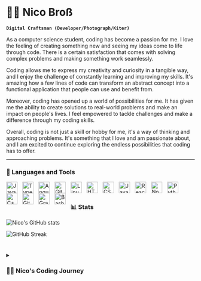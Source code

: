 # 🏄‍♂️ Nico Broß

**`Digital Craftsman (Developer/Photograph/Kiter)`**

As a computer science student, coding has become a passion for me. I love the feeling of creating something new and seeing my ideas come to life through code. There is a certain satisfaction that comes with solving complex problems and making something work seamlessly.

Coding allows me to express my creativity and curiosity in a tangible way, and I enjoy the challenge of constantly learning and improving my skills. It's amazing how a few lines of code can transform an abstract concept into a functional application that people can use and benefit from.

Moreover, coding has opened up a world of possibilities for me. It has given me the ability to create solutions to real-world problems and make an impact on people's lives. I feel empowered to tackle challenges and make a difference through my coding skills.

Overall, coding is not just a skill or hobby for me, it's a way of thinking and approaching problems. It's something that I love and am passionate about, and I am excited to continue exploring the endless possibilities that coding has to offer.

---

### 🧰 Languages and Tools

<img align="left" alt="Java" width="30px" style="padding-right:10px;" src="https://cdn.jsdelivr.net/gh/devicons/devicon/icons/java/java-original.svg"/>
<img align="left" alt="TypeScript" width="30px" style="padding-right:10px;" src="https://cdn.jsdelivr.net/gh/devicons/devicon/icons/typescript/typescript-plain.svg" />
<img align="left" alt="Angular" width="30px" style="padding-right:10px;" src="https://cdn.jsdelivr.net/gh/devicons/devicon/icons/angularjs/angularjs-plain.svg" />
<img align="left" alt="Git" width="30px" style="padding-right:10px;" src="https://cdn.jsdelivr.net/gh/devicons/devicon/icons/git/git-original.svg" />
<img align="left" alt="Linux" width="30px" style="padding-right:10px;" src="https://cdn.jsdelivr.net/gh/devicons/devicon/icons/linux/linux-original.svg" />
<img align="left" alt="HTML" width="30px" style="padding-right:10px;" src="https://cdn.jsdelivr.net/gh/devicons/devicon/icons/html5/html5-plain.svg" />
<img align="left" alt="CSS" width="30px" style="padding-right:10px;" src="https://cdn.jsdelivr.net/gh/devicons/devicon/icons/css3/css3-plain.svg" />
<img align="left" alt="JavaScript" width="30px" style="padding-right:10px;" src="https://cdn.jsdelivr.net/gh/devicons/devicon/icons/javascript/javascript-plain.svg" />
<img align="left" alt="React" width="30px" style="padding-right:10px;" src="https://cdn.jsdelivr.net/gh/devicons/devicon/icons/react/react-original.svg" />
<img align="left" alt="NodeJS" width="30px" style="padding-right:10px;" src="https://cdn.jsdelivr.net/gh/devicons/devicon/icons/nodejs/nodejs-original.svg" />
<img align="left" alt="Python" width="30px" style="padding-right:10px;" src="https://cdn.jsdelivr.net/gh/devicons/devicon/icons/python/python-plain.svg" />
<img align="left" alt="C++" width="30px" style="padding-right:10px;" src="https://cdn.jsdelivr.net/gh/devicons/devicon/icons/cplusplus/cplusplus-line.svg" />
<img align="left" alt="GitHub" width="30px" style="padding-right:10px;" src="https://cdn.jsdelivr.net/gh/devicons/devicon/icons/github/github-original.svg" />
<img align="left" alt="Gradle" width="30px" style="padding-right:10px;" src="https://cdn.jsdelivr.net/gh/devicons/devicon/icons/gradle/gradle-plain.svg" />
<img align="left" alt="Bash" width="30px" style="padding-right:10px;" src="https://cdn.jsdelivr.net/gh/devicons/devicon/icons/bash/bash-original.svg" />
<br />

#

### 📊 Stats

![Nico's GitHub stats](https://github-readme-stats.vercel.app/api?username=n-bross&show_icons=true&theme=gruvbox)

![GitHub Streak](https://streak-stats.demolab.com?user=n-bross&theme=gruvbox&border_radius=4.5)

#

<details>
 <summary><h3>👨‍💻 Nico's Coding Journey</h3></summary>
   My coding experience began with creating an ambilight for my monitor using an Arduino. This project introduced me to the world of programming and sparked my interest in smart home technology. From there, I continued to explore the field and gained experience working on various projects. While I had some previous experience with HTML, I began to study Java in university and worked on small projects to further develop my skills. Recently, I have started to learn Python and am continuing to build upon my knowledge in the field.

In terms of getting hired, I believe my diverse experience and willingness to learn new languages and technologies would make me a strong candidate for a software engineering position. My background in creating smart home projects showcases my ability to apply programming concepts to practical, real-world problems. Additionally, my education in computer science has given me a solid foundation in programming fundamentals and problem-solving skills.

I am excited to continue to grow my skills and experience and am confident that my passion for programming and dedication to learning will make me a valuable asset to any team.
  
